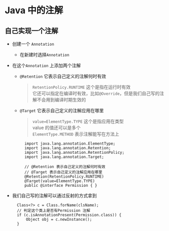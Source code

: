 # Java 中的注解

## 自己实现一个注解
- 创建一个 `Annotation` 
	- 在新建时选择`Annotation`
- 在这个`Annotation` 上添加两个注解
	- `@Retention` 它表示自己定义的注解何时有效
		> `RetentionPolicy.RUNTIME` 这个是指在运行时有效<br>
		> 它还可以指定在编译时有效，比如`@Override`，但是我们自己写的注解不会用到编译时期生效的<br>
	- `@Target` 它表示自己定义的注解应用在哪里
		> `value=ElementType.TYPE` 这个是指应用在类型<br>
		> value 的值还可以是多个<br>
		> `ElementType.METHOD` 表示注解能写在方法上

			import java.lang.annotation.ElementType;
			import java.lang.annotation.Retention;
			import java.lang.annotation.RetentionPolicy;
			import java.lang.annotation.Target;
			
			// @Retention 表示自己定义的注解何时有效
			// @Target 表示自己定义的注解应用在哪里
			@Retention(RetentionPolicy.RUNTIME)
			@Target(value=ElementType.TYPE)
			public @interface Permission { }

- 我们自己写的注解可以通过反射的方式拿到

		Class<?> c = Class.forName(clsName);
		// 判定这个类上是否有Permission 注解
		if (c.isAnnotationPresent(Permission.class)) {
			Object obj = c.newInstance();
		}
